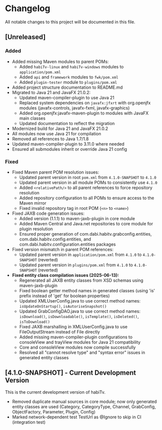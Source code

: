 # Changelog

All notable changes to this project will be documented in this file.

## [Unreleased]

### Added
- Added missing Maven modules to parent POMs:
  - Added `habiTv-linux` and `habiTv-windows` modules to `application/pom.xml`
  - Added `api` and `framework` modules to `fwk/pom.xml`
  - Added `plugin-tester` module to `plugins/pom.xml`
- Added project structure documentation to README.md
- Migrated to Java 21 and JavaFX 21.0.2:
  - Updated maven-compiler-plugin to use Java 21
  - Replaced system dependencies on `javafx:jfxrt` with org.openjfx modules (javafx-controls, javafx-fxml, javafx-graphics)
  - Added org.openjfx:javafx-maven-plugin to modules with JavaFX main classes
  - Updated documentation to reflect the migration
- Modernized build for Java 21 and JavaFX 21.0.2
- All modules now use Java 21 for compilation
- Removed all references to Java 1.7/1.8
- Updated maven-compiler-plugin to 3.11.0 where needed
- Ensured all submodules inherit or override Java 21 config

### Fixed
- Fixed Maven parent POM resolution issues:
  - Updated parent version in root `pom.xml` from `4.1.0-SNAPSHOT` to `4.1.0`
  - Updated parent version in all module POMs to consistently use `4.1.0`
  - Added `<relativePath/>` to all parent references to force repository resolution
  - Added repository configuration to all POMs to ensure access to the Maven mirror
  - Fixed invalid repository tag in root POM (`<n>` to `<name>`)
- Fixed JAXB code generation issues:
  - Added version (1.1.1) to maven-jaxb-plugin in core module
  - Added Maven Central and Java.net repositories to core module for plugin resolution
  - Ensured proper generation of com.dabi.habitv.grabconfig.entities, com.dabi.habitv.config.entities, and com.dabi.habitv.configuration.entities packages
- Fixed version mismatch in parent POM references:
  - Updated parent version in `application/pom.xml` from `4.1.0` to `4.1.0-SNAPSHOT` (reverted)
  - Updated parent version in `plugins/pom.xml` from `4.1.0` to `4.1.0-SNAPSHOT` (reverted)
- **Fixed entity class compilation issues (2025-06-13):**
  - Regenerated all JAXB entity classes from XSD schemas using maven-jaxb-plugin
  - Fixed boolean getter method names in generated classes (using 'is' prefix instead of 'get' for boolean properties)
  - Updated XMLUserConfig.java to use correct method names: `isUpdateOnStartup()`, `isAutoriseSnapshot()`
  - Updated GrabConfigDAO.java to use correct method names: `isDownload()`, `isDownloadable()`, `isTemplate()`, `isDeleted()`, `isToDownload()`
  - Fixed JAXB marshalling in XMLUserConfig.java to use FileOutputStream instead of File directly
  - Added missing maven-compiler-plugin configurations to consoleView and trayView modules for Java 21 compatibility
  - Core and consoleView modules now compile successfully
  - Resolved all "cannot resolve type" and "syntax error" issues in generated entity classes

## [4.1.0-SNAPSHOT] - Current Development Version

This is the current development version of habiTv.

- Removed duplicate manual sources in core module; now only generated entity classes are used (Category, CategoryType, Channel, GrabConfig, ObjectFactory, Parameter, Plugin, Config)
- Marked network-dependent test TestUrl as @Ignore to skip in CI (integration test)
